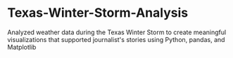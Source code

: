 # Texas-Winter-Storm-Analysis

Analyzed weather data during the Texas Winter Storm to create meaningful visualizations that supported journalist's stories using Python, pandas, and Matplotlib
